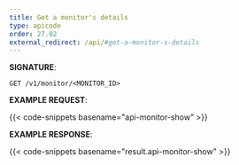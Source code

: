 ```yaml
---
title: Get a monitor's details
type: apicode
order: 27.02
external_redirect: /api/#get-a-monitor-s-details
---
```


**SIGNATURE**:

`GET /v1/monitor/<MONITOR_ID>`

**EXAMPLE REQUEST**:

{{< code-snippets basename="api-monitor-show" >}}

**EXAMPLE RESPONSE**:

{{< code-snippets basename="result.api-monitor-show" >}}
